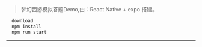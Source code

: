 > 梦幻西游模拟答题Demo,由：React Native + expo 搭建。


```bash
  download
  npm install
  npm run start
```
---
